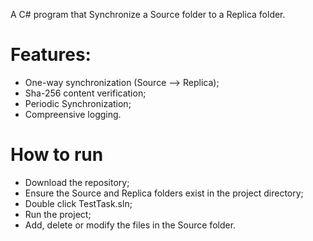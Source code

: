 A C# program that Synchronize a Source folder to a Replica folder.

# Features:
-  One-way synchronization (Source --> Replica);
-  Sha-256 content verification;
-  Periodic Synchronization;
-  Compreensive logging.

# How to run
- Download the repository;
- Ensure the Source and Replica folders exist in the project directory;
- Double click TestTask.sln;
- Run the project;
- Add, delete or modify the files in the Source folder.
